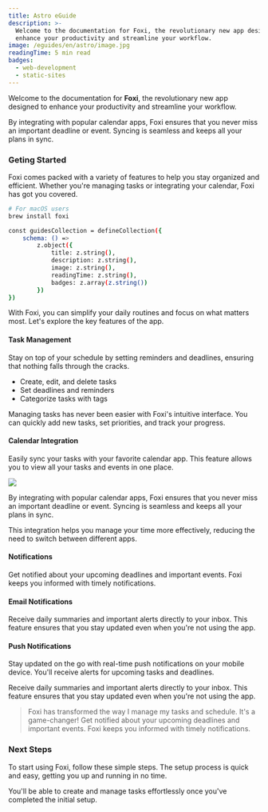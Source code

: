 ```yaml
---
title: Astro eGuide
description: >-
  Welcome to the documentation for Foxi, the revolutionary new app designed to
  enhance your productivity and streamline your workflow. 
image: /eguides/en/astro/image.jpg
readingTime: 5 min read
badges:
  - web-development
  - static-sites
---
```

Welcome to the documentation for **Foxi**, the revolutionary new app designed to enhance your productivity and streamline your workflow.

By integrating with popular calendar apps, Foxi ensures that you never miss an important deadline or event. Syncing is seamless and keeps all your plans in sync.

### Geting Started

Foxi comes packed with a variety of features to help you stay organized and efficient. Whether you're managing tasks or integrating your calendar, Foxi has got you covered.

```bash
# For macOS users
brew install foxi

const guidesCollection = defineCollection({
	schema: () =>
		z.object({
			title: z.string(),
			description: z.string(),
			image: z.string(),
			readingTime: z.string(),
			badges: z.array(z.string())
		})
})
```

With Foxi, you can simplify your daily routines and focus on what matters most. Let's explore the key features of the app.

#### Task Management

Stay on top of your schedule by setting reminders and deadlines, ensuring that nothing falls through the cracks.

- Create, edit, and delete tasks
- Set deadlines and reminders
- Categorize tasks with tags

Managing tasks has never been easier with Foxi's intuitive interface. You can quickly add new tasks, set priorities, and track your progress.

#### Calendar Integration

Easily sync your tasks with your favorite calendar app. This feature allows you to view all your tasks and events in one place.

![](/eguides/en/astro/post-01.jpg)

By integrating with popular calendar apps, Foxi ensures that you never miss an important deadline or event. Syncing is seamless and keeps all your plans in sync.

This integration helps you manage your time more effectively, reducing the need to switch between different apps.

#### Notifications

Get notified about your upcoming deadlines and important events. Foxi keeps you informed with timely notifications.

#### Email Notifications

Receive daily summaries and important alerts directly to your inbox. This feature ensures that you stay updated even when you're not using the app.

#### Push Notifications

Stay updated on the go with real-time push notifications on your mobile device. You'll receive alerts for upcoming tasks and deadlines.

Receive daily summaries and important alerts directly to your inbox. This feature ensures that you stay updated even when you're not using the app.

> Foxi has transformed the way I manage my tasks and schedule. It's a game-changer!
Get notified about your upcoming deadlines and important events. Foxi keeps you informed with timely notifications.

### Next Steps

To start using Foxi, follow these simple steps. The setup process is quick and easy, getting you up and running in no time.

You'll be able to create and manage tasks effortlessly once you've completed the initial setup.
